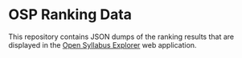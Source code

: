 
# OSP Ranking Data

This repository contains JSON dumps of the ranking results that are displayed in the [Open Syllabus Explorer](http://explorer.opensyllabusproject.org/) web application.
